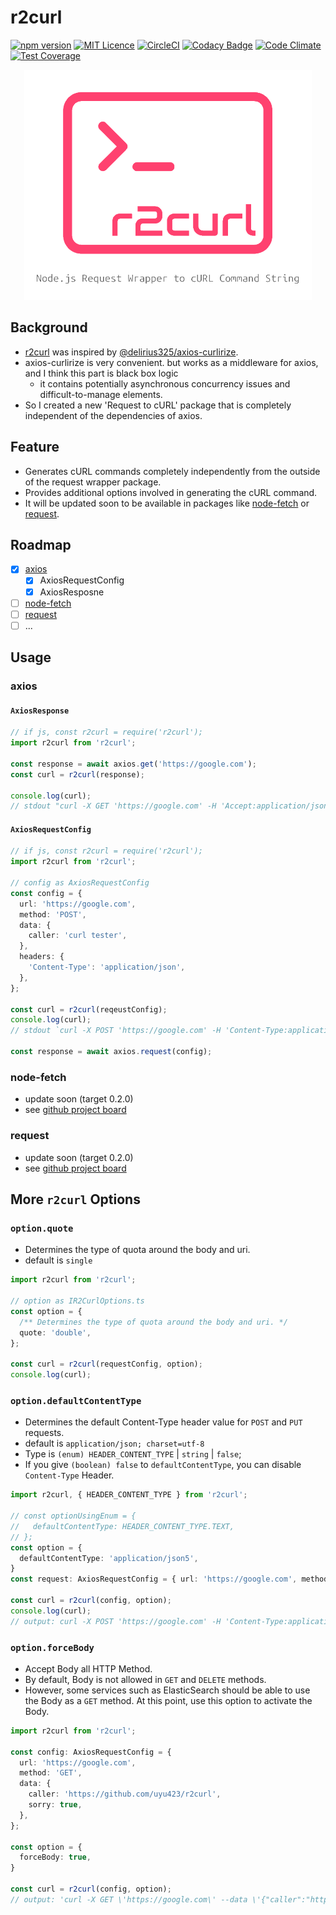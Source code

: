 # r2curl

[![npm version](https://badge.fury.io/js/r2curl.svg)](https://badge.fury.io/js/r2curl) [![MIT Licence](https://badges.frapsoft.com/os/mit/mit.svg?v=103)](https://opensource.org/licenses/mit-license.php) [![CircleCI](https://circleci.com/gh/uyu423/r2curl.svg?style=svg)](https://circleci.com/gh/uyu423/r2curl) [![Codacy Badge](https://api.codacy.com/project/badge/Grade/f74cdea970d44550a0bff9319e467256)](https://www.codacy.com/app/uyu423/r2curl?utm_source=github.com&amp;utm_medium=referral&amp;utm_content=uyu423/r2curl&amp;utm_campaign=Badge_Grade) [![Code Climate](https://codeclimate.com/github/uyu423/r2curl.svg)](https://codeclimate.com/github/uyu423/r2curl) [![Test Coverage](https://api.codeclimate.com/v1/badges/bb19fbd2394b545aefb2/test_coverage)](https://codeclimate.com/github/uyu423/r2curl/test_coverage)

<p align="center">
  <img width="460" src="./logo.png">
</p>

## Background

- [r2curl](https://github.com/uyu423/r2curl) was inspired by [@delirius325/axios-curlirize](https://github.com/delirius325/axios-curlirize).
- axios-curlirize is very convenient. but works as a middleware for axios, and I think this part is black box logic 
  - it contains potentially asynchronous concurrency issues and difficult-to-manage elements.
- So I created a new 'Request to cURL' package that is completely independent of the dependencies of axios.

## Feature

- Generates cURL commands completely independently from the outside of the request wrapper package.
- Provides additional options involved in generating the cURL command.
- It will be updated soon to be available in packages like [node-fetch](https://www.npmjs.com/package/node-fetch) or [request](https://www.npmjs.com/package/request).

## Roadmap

  - [x] [axios](https://www.npmjs.com/package/axios)
    - [x] AxiosRequestConfig
    - [x] AxiosResposne
  - [ ] [node-fetch](https://www.npmjs.com/package/node-fetch)
  - [ ] [request](https://www.npmjs.com/package/request)
  - [ ] ...

## Usage

### axios

#### `AxiosResponse`

```typescript
// if js, const r2curl = require('r2curl');
import r2curl from 'r2curl';

const response = await axios.get('https://google.com');
const curl = r2curl(response);

console.log(curl);
// stdout "curl -X GET 'https://google.com' -H 'Accept:application/json, text/plain, */*' -H 'User-Agent:axios/0.18.0'"
```

#### `AxiosRequestConfig`

```typescript
// if js, const r2curl = require('r2curl');
import r2curl from 'r2curl';

// config as AxiosRequestConfig
const config = {
  url: 'https://google.com',
  method: 'POST',
  data: {
    caller: 'curl tester',
  },
  headers: {
    'Content-Type': 'application/json',
  },
};

const curl = r2curl(reqeustConfig);
console.log(curl);
// stdout `curl -X POST 'https://google.com' -H 'Content-Type:application/json' --data '{"caller":"curl tester"}'`

const response = await axios.request(config);
```

### node-fetch

- update soon (target 0.2.0)
- see [github project board](https://github.com/uyu423/r2curl/projects/1)

### request

- update soon (target 0.2.0)
- see [github project board](https://github.com/uyu423/r2curl/projects/1)

## More `r2curl` Options

### `option.quote`

- Determines the type of quota around the body and uri.
- default is `single`

```typescript
import r2curl from 'r2curl';

// option as IR2CurlOptions.ts
const option = {
  /** Determines the type of quota around the body and uri. */
  quote: 'double',
};

const curl = r2curl(requestConfig, option);
console.log(curl); 
```

### `option.defaultContentType`

- Determines the default Content-Type header value for `POST` and `PUT` requests.
- default is `application/json; charset=utf-8`
- Type is `(enum) HEADER_CONTENT_TYPE` | `string` | `false`;
- If you give `(boolean) false` to `defaultContentType`, you can disable `Content-Type` Header.

```typescript
import r2curl, { HEADER_CONTENT_TYPE } from 'r2curl';

// const optionUsingEnum = {
//   defaultContentType: HEADER_CONTENT_TYPE.TEXT,
// };
const option = {
  defaultContentType: 'application/json5',
}
const request: AxiosRequestConfig = { url: 'https://google.com', method: 'POST' };

const curl = r2curl(config, option);
console.log(curl); 
// output: curl -X POST 'https://google.com' -H 'Content-Type:application/json5
```

### `option.forceBody`

- Accept Body all HTTP Method.
- By default, Body is not allowed in `GET` and `DELETE` methods.
- However, some services such as ElasticSearch should be able to use the Body as a `GET` method. At this point, use this option to activate the Body.

```typescript
import r2curl from 'r2curl';

const config: AxiosRequestConfig = {
  url: 'https://google.com',
  method: 'GET',
  data: {
    caller: 'https://github.com/uyu423/r2curl',
    sorry: true,
  },
};

const option = {
  forceBody: true,
}

const curl = r2curl(config, option);
// output: 'curl -X GET \'https://google.com\' --data \'{"caller":"https://github.com/uyu423/r2curl","sorry":true}\''
```